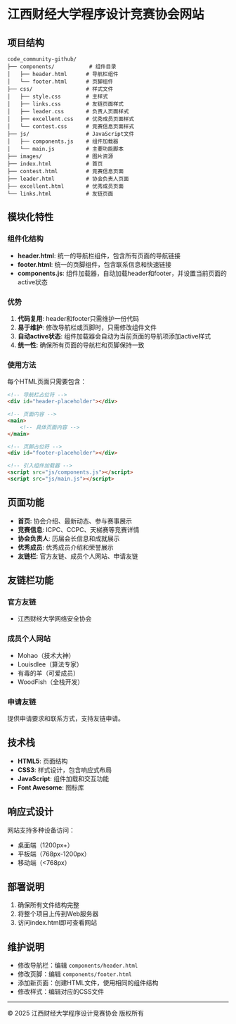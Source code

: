 # 江西财经大学程序设计竞赛协会网站

## 项目结构

```
code_community-github/
├── components/           # 组件目录
│   ├── header.html      # 导航栏组件
│   └── footer.html      # 页脚组件
├── css/                 # 样式文件
│   ├── style.css        # 主样式
│   ├── links.css        # 友链页面样式
│   ├── leader.css       # 负责人页面样式
│   ├── excellent.css    # 优秀成员页面样式
│   └── contest.css      # 竞赛信息页面样式
├── js/                  # JavaScript文件
│   ├── components.js    # 组件加载器
│   └── main.js          # 主要功能脚本
├── images/              # 图片资源
├── index.html           # 首页
├── contest.html         # 竞赛信息页面
├── leader.html          # 协会负责人页面
├── excellent.html       # 优秀成员页面
└── links.html           # 友链页面
```

## 模块化特性

### 组件化结构
- **header.html**: 统一的导航栏组件，包含所有页面的导航链接
- **footer.html**: 统一的页脚组件，包含联系信息和快速链接
- **components.js**: 组件加载器，自动加载header和footer，并设置当前页面的active状态

### 优势
1. **代码复用**: header和footer只需维护一份代码
2. **易于维护**: 修改导航栏或页脚时，只需修改组件文件
3. **自动active状态**: 组件加载器会自动为当前页面的导航项添加active样式
4. **统一性**: 确保所有页面的导航栏和页脚保持一致

### 使用方法
每个HTML页面只需要包含：
```html
<!-- 导航栏占位符 -->
<div id="header-placeholder"></div>

<!-- 页面内容 -->
<main>
    <!-- 具体页面内容 -->
</main>

<!-- 页脚占位符 -->
<div id="footer-placeholder"></div>

<!-- 引入组件加载器 -->
<script src="js/components.js"></script>
<script src="js/main.js"></script>
```

## 页面功能

- **首页**: 协会介绍、最新动态、参与赛事展示
- **竞赛信息**: ICPC、CCPC、天梯赛等竞赛详情
- **协会负责人**: 历届会长信息和成就展示
- **优秀成员**: 优秀成员介绍和荣誉展示
- **友链栏**: 官方友链、成员个人网站、申请友链

## 友链栏功能

### 官方友链
- 江西财经大学网络安全协会

### 成员个人网站
- Mohao（技术大神）
- Louisdlee（算法专家）
- 有毒的羊（可爱成员）
- WoodFish（全栈开发）

### 申请友链
提供申请要求和联系方式，支持友链申请。

## 技术栈

- **HTML5**: 页面结构
- **CSS3**: 样式设计，包含响应式布局
- **JavaScript**: 组件加载和交互功能
- **Font Awesome**: 图标库

## 响应式设计

网站支持多种设备访问：
- 桌面端（1200px+）
- 平板端（768px-1200px）
- 移动端（<768px）

## 部署说明

1. 确保所有文件结构完整
2. 将整个项目上传到Web服务器
3. 访问index.html即可查看网站

## 维护说明

- 修改导航栏：编辑 `components/header.html`
- 修改页脚：编辑 `components/footer.html`
- 添加新页面：创建HTML文件，使用相同的组件结构
- 修改样式：编辑对应的CSS文件

---

© 2025 江西财经大学程序设计竞赛协会 版权所有
